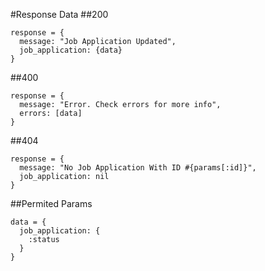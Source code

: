 #Response Data
##200
```
response = {
  message: "Job Application Updated",
  job_application: {data}
}
```

##400
```
response = {
  message: "Error. Check errors for more info",
  errors: [data]
}
```

##404
```
response = {
  message: "No Job Application With ID #{params[:id]}",
  job_application: nil
}
```

##Permited Params
```
data = {
  job_application: {
    :status
  }
}
```
